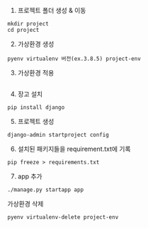 1. 프로젝트 폴더 생성 & 이동
```
mkdir project
cd project
```

2. 가상환경 생성
```
pyenv virtualenv 버전(ex.3.8.5) project-env
```

3. 가상환경 적용
```pyenv local project-env
```

4. 장고 설치
```
pip install django
```

5. 프로젝트 생성
```
django-admin startproject config
```

6. 설치된 패키지들을 requirement.txt에 기록
```
pip freeze > requirements.txt
```

7. app 추가
```
./manage.py startapp app
```

가상환경 삭제
```
pyenv virtualenv-delete project-env
```